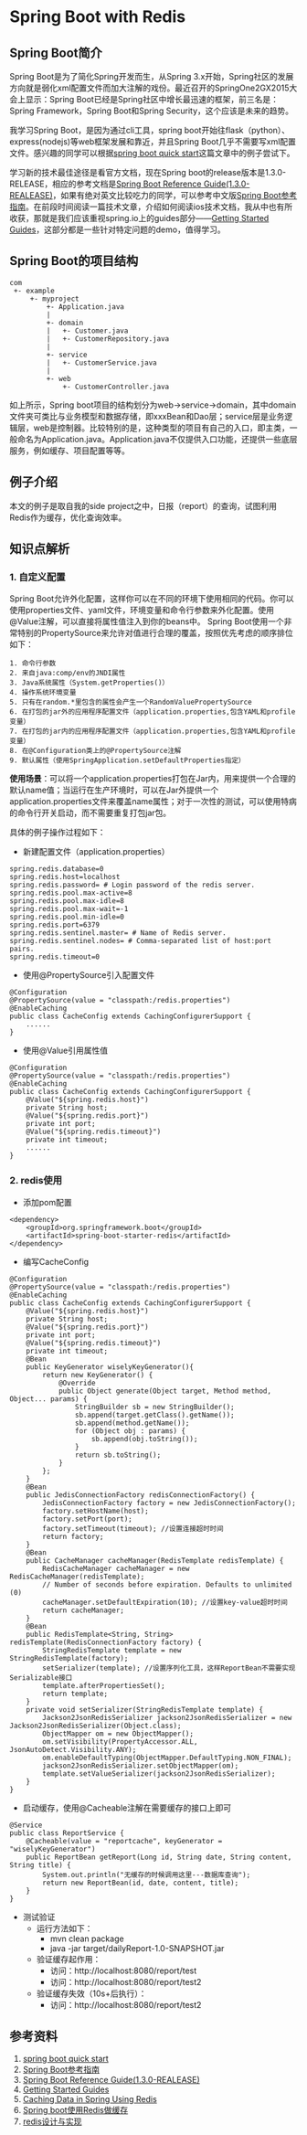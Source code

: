 # Spring Boot with Redis

## Spring Boot简介

Spring Boot是为了简化Spring开发而生，从Spring 3.x开始，Spring社区的发展方向就是弱化xml配置文件而加大注解的戏份。最近召开的SpringOne2GX2015大会上显示：Spring Boot已经是Spring社区中增长最迅速的框架，前三名是：Spring Framework，Spring Boot和Spring Security，这个应该是未来的趋势。

我学习Spring Boot，是因为通过cli工具，spring boot开始往flask（python）、express(nodejs)等web框架发展和靠近，并且Spring Boot几乎不需要写xml配置文件。感兴趣的同学可以根据[spring boot quick start](http://projects.spring.io/spring-boot/#quick-start)这篇文章中的例子尝试下。

学习新的技术最佳途径是看官方文档，现在Spring boot的release版本是1.3.0-RELEASE，相应的参考文档是[Spring Boot Reference Guide(1.3.0-REALEASE)](http://docs.spring.io/spring-boot/docs/current/reference/htmlsingle/)，如果有绝对英文比较吃力的同学，可以参考中文版[Spring Boot参考指南](https://www.gitbook.com/book/qbgbook/spring-boot-reference-guide-zh/details)。在前段时间阅读一篇技术文章，介绍如何阅读ios技术文档，我从中也有所收获，那就是我们应该重视spring.io上的guides部分——[Getting Started Guides](http://spring.io/guides)，这部分都是一些针对特定问题的demo，值得学习。

## Spring Boot的项目结构

```
com
 +- example
     +- myproject
         +- Application.java
         |
         +- domain
         |   +- Customer.java
         |   +- CustomerRepository.java
         |
         +- service
         |   +- CustomerService.java
         |
         +- web
             +- CustomerController.java
```
如上所示，Spring boot项目的结构划分为web->service->domain，其中domain文件夹可类比与业务模型和数据存储，即xxxBean和Dao层；service层是业务逻辑层，web是控制器。比较特别的是，这种类型的项目有自己的入口，即主类，一般命名为Application.java。Application.java不仅提供入口功能，还提供一些底层服务，例如缓存、项目配置等等。

## 例子介绍

本文的例子是取自我的side project之中，日报（report）的查询，试图利用Redis作为缓存，优化查询效率。

## 知识点解析

### 1. 自定义配置

Spring Boot允许外化配置，这样你可以在不同的环境下使用相同的代码。你可以使用properties文件、yaml文件，环境变量和命令行参数来外化配置。使用@Value注解，可以直接将属性值注入到你的beans中。
Spring Boot使用一个非常特别的PropertySource来允许对值进行合理的覆盖，按照优先考虑的顺序排位如下：

```
1. 命令行参数
2. 来自java:comp/env的JNDI属性
3. Java系统属性（System.getProperties()）
4. 操作系统环境变量
5. 只有在random.*里包含的属性会产生一个RandomValuePropertySource
6. 在打包的jar外的应用程序配置文件（application.properties,包含YAML和profile变量）
7. 在打包的jar内的应用程序配置文件（application.properties,包含YAML和profile变量）
8. 在@Configuration类上的@PropertySource注解
9. 默认属性（使用SpringApplication.setDefaultProperties指定）
```

**使用场景**：可以将一个application.properties打包在Jar内，用来提供一个合理的默认name值；当运行在生产环境时，可以在Jar外提供一个application.properties文件来覆盖name属性；对于一次性的测试，可以使用特病的命令行开关启动，而不需要重复打包jar包。

具体的例子操作过程如下：

- 新建配置文件（application.properties）

```
spring.redis.database=0
spring.redis.host=localhost
spring.redis.password= # Login password of the redis server.
spring.redis.pool.max-active=8
spring.redis.pool.max-idle=8
spring.redis.pool.max-wait=-1
spring.redis.pool.min-idle=0
spring.redis.port=6379
spring.redis.sentinel.master= # Name of Redis server.
spring.redis.sentinel.nodes= # Comma-separated list of host:port pairs.
spring.redis.timeout=0
```

 - 使用@PropertySource引入配置文件

```
@Configuration
@PropertySource(value = "classpath:/redis.properties")
@EnableCaching
public class CacheConfig extends CachingConfigurerSupport {
	......
}
```

 - 使用@Value引用属性值

```
@Configuration
@PropertySource(value = "classpath:/redis.properties")
@EnableCaching
public class CacheConfig extends CachingConfigurerSupport {
    @Value("${spring.redis.host}")
    private String host;
    @Value("${spring.redis.port}")
    private int port;
    @Value("${spring.redis.timeout}")
    private int timeout;
    ......
}
```

### 2. redis使用

- 添加pom配置

```
<dependency>
    <groupId>org.springframework.boot</groupId>
    <artifactId>spring-boot-starter-redis</artifactId>
</dependency>
```

- 编写CacheConfig

```
@Configuration
@PropertySource(value = "classpath:/redis.properties")
@EnableCaching
public class CacheConfig extends CachingConfigurerSupport {
    @Value("${spring.redis.host}")
    private String host;
    @Value("${spring.redis.port}")
    private int port;
    @Value("${spring.redis.timeout}")
    private int timeout;
    @Bean
    public KeyGenerator wiselyKeyGenerator(){
        return new KeyGenerator() {
            @Override
            public Object generate(Object target, Method method, Object... params) {
                StringBuilder sb = new StringBuilder();
                sb.append(target.getClass().getName());
                sb.append(method.getName());
                for (Object obj : params) {
                    sb.append(obj.toString());
                }
                return sb.toString();
            }
        };
    }
    @Bean
    public JedisConnectionFactory redisConnectionFactory() {
        JedisConnectionFactory factory = new JedisConnectionFactory();
        factory.setHostName(host);
        factory.setPort(port);
        factory.setTimeout(timeout); //设置连接超时时间
        return factory;
    }
    @Bean
    public CacheManager cacheManager(RedisTemplate redisTemplate) {
        RedisCacheManager cacheManager = new RedisCacheManager(redisTemplate);
        // Number of seconds before expiration. Defaults to unlimited (0)
        cacheManager.setDefaultExpiration(10); //设置key-value超时时间
        return cacheManager;
    }
    @Bean
    public RedisTemplate<String, String> redisTemplate(RedisConnectionFactory factory) {
        StringRedisTemplate template = new StringRedisTemplate(factory);
        setSerializer(template); //设置序列化工具，这样ReportBean不需要实现Serializable接口
        template.afterPropertiesSet();
        return template;
    }
    private void setSerializer(StringRedisTemplate template) {
        Jackson2JsonRedisSerializer jackson2JsonRedisSerializer = new Jackson2JsonRedisSerializer(Object.class);
        ObjectMapper om = new ObjectMapper();
        om.setVisibility(PropertyAccessor.ALL, JsonAutoDetect.Visibility.ANY);
        om.enableDefaultTyping(ObjectMapper.DefaultTyping.NON_FINAL);
        jackson2JsonRedisSerializer.setObjectMapper(om);
        template.setValueSerializer(jackson2JsonRedisSerializer);
    }
}
```

- 启动缓存，使用@Cacheable注解在需要缓存的接口上即可

```
@Service
public class ReportService {
    @Cacheable(value = "reportcache", keyGenerator = "wiselyKeyGenerator")
    public ReportBean getReport(Long id, String date, String content, String title) {
        System.out.println("无缓存的时候调用这里---数据库查询");
        return new ReportBean(id, date, content, title);
    }
}
```

- 测试验证
	- 运行方法如下：
		- mvn clean package
		- java -jar target/dailyReport-1.0-SNAPSHOT.jar
	- 验证缓存起作用：
		- 访问：http://localhost:8080/report/test
		- 访问：http://localhost:8080/report/test2
	- 验证缓存失效（10s+后执行）：
		- 访问：http://localhost:8080/report/test2

## 参考资料

1. [spring boot quick start](http://projects.spring.io/spring-boot/#quick-start)
2. [Spring Boot参考指南](https://www.gitbook.com/book/qbgbook/spring-boot-reference-guide-zh/details)
3. [Spring Boot Reference Guide(1.3.0-REALEASE)](http://docs.spring.io/spring-boot/docs/current/reference/htmlsingle/)
4. [Getting Started Guides](http://spring.io/guides)
5. [Caching Data in Spring Using Redis](http://caseyscarborough.com/blog/2014/12/18/caching-data-in-spring-using-redis/)
6. [Spring boot使用Redis做缓存](http://wiselyman.iteye.com/blog/2184884)
7. [redis设计与实现](http://redisbook.com/index.html)
